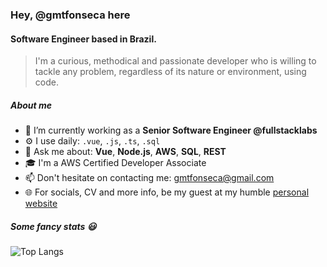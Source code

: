 ### Hey, @gmtfonseca here

#### Software Engineer based in Brazil.

> I'm a curious, methodical and passionate developer who is willing to tackle any problem, regardless of its nature or environment, using code.

##### About me

- 🔭 I’m currently working as a **Senior Software Engineer @fullstacklabs**
- ⚙️ I use daily: `.vue`, `.js`, `.ts`, `.sql`
- 💬 Ask me about: **Vue**, **Node.js**, **AWS**, **SQL**, **REST**
- 🎓 I'm a AWS Certified Developer Associate
- 📫 Don't hesitate on contacting me: gmtfonseca@gmail.com
- 🌐 For socials, CV and more info, be my guest at my humble [personal website](https://gmtfonseca.github.io/)

##### Some fancy stats 😃

![Top Langs](https://github-readme-stats.vercel.app/api/top-langs/?username=gmtfonseca&hide=php,Jupyter%20Notebook,dart,html&layout=compact&theme=dark&hide_border=true&langs_count=8)
